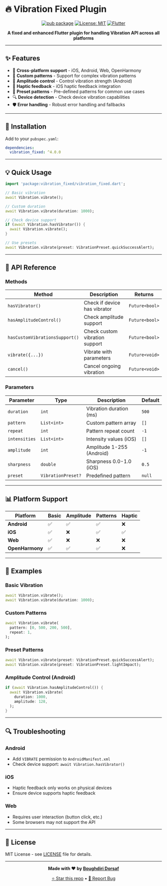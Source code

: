 # 🔥 Vibration Fixed Plugin

<div align="center">

[![pub package](https://img.shields.io/pub/v/vibration_fixed.svg)](https://pub.dev/packages/vibration_fixed)
[![License: MIT](https://img.shields.io/badge/License-MIT-yellow.svg)](https://opensource.org/licenses/MIT)
[![Flutter](https://img.shields.io/badge/Flutter-02569B?logo=flutter&logoColor=white)](https://flutter.dev)

**A fixed and enhanced Flutter plugin for handling Vibration API across all platforms**

</div>

---

## ✨ Features

- 🎯 **Cross-platform support** - iOS, Android, Web, OpenHarmony
- 🎨 **Custom patterns** - Support for complex vibration patterns
- 📱 **Amplitude control** - Control vibration strength (Android)
- 🍎 **Haptic feedback** - iOS haptic feedback integration
- 🎵 **Preset patterns** - Pre-defined patterns for common use cases
- 🔍 **Device detection** - Check device vibration capabilities
- 🛡️ **Error handling** - Robust error handling and fallbacks

---

## 🚀 Installation

Add to your `pubspec.yaml`:

```yaml
dependencies:
  vibration_fixed: ^4.0.0
```

---

## 💡 Quick Usage

```dart
import 'package:vibration_fixed/vibration_fixed.dart';

// Basic vibration
await Vibration.vibrate();

// Custom duration
await Vibration.vibrate(duration: 1000);

// Check device support
if (await Vibration.hasVibrator()) {
  await Vibration.vibrate();
}

// Use presets
await Vibration.vibrate(preset: VibrationPreset.quickSuccessAlert);
```

---

## 🔧 API Reference

### Methods

| Method | Description | Returns |
|--------|-------------|---------|
| `hasVibrator()` | Check if device has vibrator | `Future<bool>` |
| `hasAmplitudeControl()` | Check amplitude support | `Future<bool>` |
| `hasCustomVibrationsSupport()` | Check custom vibration support | `Future<bool>` |
| `vibrate({...})` | Vibrate with parameters | `Future<void>` |
| `cancel()` | Cancel ongoing vibration | `Future<void>` |

### Parameters

| Parameter | Type | Description | Default |
|-----------|------|-------------|---------|
| `duration` | `int` | Vibration duration (ms) | `500` |
| `pattern` | `List<int>` | Custom pattern array | `[]` |
| `repeat` | `int` | Pattern repeat count | `-1` |
| `intensities` | `List<int>` | Intensity values (iOS) | `[]` |
| `amplitude` | `int` | Amplitude 1-255 (Android) | `-1` |
| `sharpness` | `double` | Sharpness 0.0-1.0 (iOS) | `0.5` |
| `preset` | `VibrationPreset?` | Predefined pattern | `null` |

---

## 📊 Platform Support

| Platform | Basic | Amplitude | Patterns | Haptic |
|----------|-------|-----------|----------|--------|
| **Android** | ✅ | ✅ | ✅ | ❌ |
| **iOS** | ✅ | ❌ | ✅ | ✅ |
| **Web** | ✅ | ❌ | ❌ | ❌ |
| **OpenHarmony** | ✅ | ✅ | ✅ | ❌ |

---

## 🎨 Examples

### Basic Vibration
```dart
await Vibration.vibrate();
await Vibration.vibrate(duration: 1000);
```

### Custom Patterns
```dart
await Vibration.vibrate(
  pattern: [0, 500, 200, 500],
  repeat: 1,
);
```

### Preset Patterns
```dart
await Vibration.vibrate(preset: VibrationPreset.quickSuccessAlert);
await Vibration.vibrate(preset: VibrationPreset.lightImpact);
```

### Amplitude Control (Android)
```dart
if (await Vibration.hasAmplitudeControl()) {
  await Vibration.vibrate(
    duration: 1000,
    amplitude: 128,
  );
}
```

---

## 🔍 Troubleshooting

### Android
- Add `VIBRATE` permission to `AndroidManifest.xml`
- Check device support: `await Vibration.hasVibrator()`

### iOS
- Haptic feedback only works on physical devices
- Ensure device supports haptic feedback

### Web
- Requires user interaction (button click, etc.)
- Some browsers may not support the API

---

## 📄 License

MIT License - see [LICENSE](LICENSE) file for details.

---

<div align="center">

**Made with ❤️ by [Boughdiri Dorsaf](https://github.com/boughdiri-dorsaf)**

[⭐ Star this repo](https://github.com/boughdiri-dorsaf/vibration_fixed) • [🐛 Report Bug](https://github.com/boughdiri-dorsaf/vibration_fixed/issues)

</div>